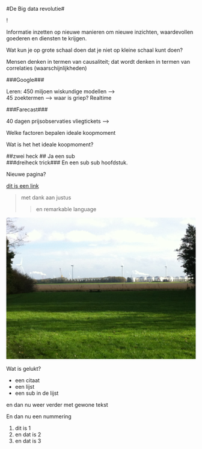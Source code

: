 #De Big data revolutie#

!

Informatie inzetten op nieuwe manieren om nieuwe inzichten, waardevollen goederen en diensten te krijgen.

Wat kun je op grote schaal doen dat je niet op kleine schaal kunt doen?

Mensen denken in termen van causaliteit; dat wordt denken in termen van correlaties (waarschijnlijkheden)
 

###Google###

Leren: 450 miljoen wiskundige modellen -->	
45 zoektermen --> waar is griep? Realtime 

###Farecast###

40 dagen prijsobservaties vliegtickets -->

Welke factoren bepalen ideale koopmoment

Wat is het het ideale koopmoment?







##zwei heck ##
Ja een sub		
###dreiheck trick###
En een sub sub hoofdstuk.


Nieuwe pagina?

[dit is een link](http://www.nu.nl)

>met dank aan justus
>>en remarkable language


![Dit is een afbeelding](IMG_0827.jpg)



Wat is gelukt?

- een citaat
- een lijst
- een sub in de lijst






en dan nu weer verder met gewone tekst


En dan nu een nummering

1. dit is 1
2. en dat is 2
3. en dat is 3





